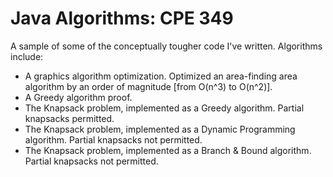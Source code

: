 Java Algorithms: CPE 349
=================================

A sample of some of the conceptually tougher code I've written.  Algorithms include:
 - A graphics algorithm optimization. Optimized an area-finding area algorithm by an order of magnitude [from O(n^3) to O(n^2)].
 - A Greedy algorithm proof.
 - The Knapsack problem, implemented as a Greedy algorithm. Partial knapsacks permitted.
 - The Knapsack problem, implemented as a Dynamic Programming algorithm. Partial knapsacks not permitted.
 - The Knapsack problem, implemented as a Branch & Bound algorithm. Partial knapsacks not permitted.
